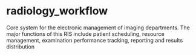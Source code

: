 # radiology_workflow
Core system for the electronic management of imaging departments. The major functions of this  RIS  include patient scheduling, resource management, examination performance tracking, reporting and  results distribution
